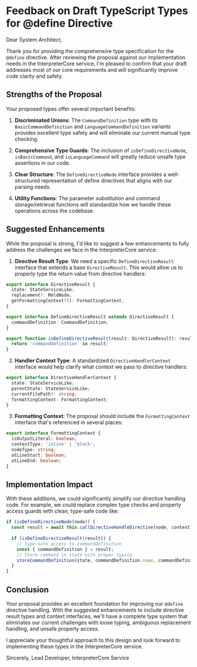 # Feedback on Draft TypeScript Types for @define Directive

Dear System Architect,

Thank you for providing the comprehensive type specification for the `@define` directive. After reviewing the proposal against our implementation needs in the InterpreterCore service, I'm pleased to confirm that your draft addresses most of our core requirements and will significantly improve code clarity and safety.

## Strengths of the Proposal

Your proposed types offer several important benefits:

1. **Discriminated Unions**: The `CommandDefinition` type with its `BasicCommandDefinition` and `LanguageCommandDefinition` variants provides excellent type safety and will eliminate our current manual type checking.

2. **Comprehensive Type Guards**: The inclusion of `isDefineDirectiveNode`, `isBasicCommand`, and `isLanguageCommand` will greatly reduce unsafe type assertions in our code.

3. **Clear Structure**: The `DefineDirectiveNode` interface provides a well-structured representation of define directives that aligns with our parsing needs.

4. **Utility Functions**: The parameter substitution and command storage/retrieval functions will standardize how we handle these operations across the codebase.

## Suggested Enhancements

While the proposal is strong, I'd like to suggest a few enhancements to fully address the challenges we face in the InterpreterCore service:

1. **Directive Result Type**: We need a specific `DefineDirectiveResult` interface that extends a base `DirectiveResult`. This would allow us to properly type the return value from directive handlers:

```typescript
export interface DirectiveResult {
  state: StateServiceLike;
  replacement?: MeldNode;
  getFormattingContext?(): FormattingContext;
}

export interface DefineDirectiveResult extends DirectiveResult {
  commandDefinition: CommandDefinition;
}

export function isDefineDirectiveResult(result: DirectiveResult): result is DefineDirectiveResult {
  return 'commandDefinition' in result;
}
```

2. **Handler Context Type**: A standardized `DirectiveHandlerContext` interface would help clarify what context we pass to directive handlers:

```typescript
export interface DirectiveHandlerContext {
  state: StateServiceLike;
  parentState: StateServiceLike;
  currentFilePath?: string;
  formattingContext: FormattingContext;
}
```

3. **Formatting Context**: The proposal should include the `FormattingContext` interface that's referenced in several places:

```typescript
export interface FormattingContext {
  isOutputLiteral: boolean;
  contextType: 'inline' | 'block';
  nodeType: string;
  atLineStart: boolean;
  atLineEnd: boolean;
}
```

## Implementation Impact

With these additions, we could significantly simplify our directive handling code. For example, we could replace complex type checks and property access guards with clean, type-safe code like:

```typescript
if (isDefineDirectiveNode(node)) {
  const result = await this.callDirectiveHandleDirective(node, context);
  
  if (isDefineDirectiveResult(result)) {
    // Type-safe access to commandDefinition
    const { commandDefinition } = result;
    // Store command in state with proper typing
    storeCommandDefinition(state, commandDefinition.name, commandDefinition);
  }
}
```

## Conclusion

Your proposal provides an excellent foundation for improving our `@define` directive handling. With the suggested enhancements to include directive result types and context interfaces, we'll have a complete type system that eliminates our current challenges with loose typing, ambiguous replacement handling, and unsafe property access.

I appreciate your thoughtful approach to this design and look forward to implementing these types in the InterpreterCore service.

Sincerely,
Lead Developer, InterpreterCore Service